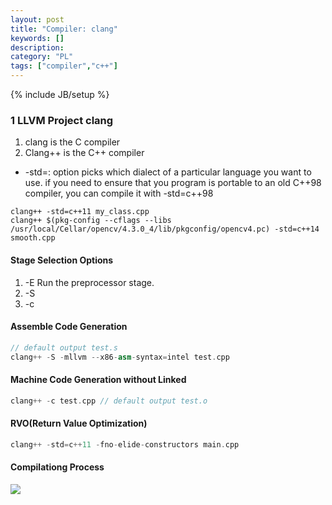 ```yaml
--- 
layout: post 
title: "Compiler: clang" 
keywords: [] 
description: 
category: "PL"
tags: ["compiler","c++"] 
--- 
```

{% include JB/setup %}


### 1 LLVM Project clang
1. clang is the C compiler
2. Clang++ is the C++ compiler
- -std=<dialect>: option picks which dialect of a particular language you want
  to use. if you need to ensure that you program is portable to an old C++98
  compiler, you can compile it with -std=c++98


```shell
clang++ -std=c++11 my_class.cpp
clang++ $(pkg-config --cflags --libs /usr/local/Cellar/opencv/4.3.0_4/lib/pkgconfig/opencv4.pc) -std=c++14 smooth.cpp
```
#### Stage Selection Options
1. -E     Run the preprocessor stage.
2. -S
3. -c


#### Assemble Code Generation

```cpp
// default output test.s
clang++ -S -mllvm --x86-asm-syntax=intel test.cpp
```
#### Machine Code Generation without Linked

```cpp
clang++ -c test.cpp // default output test.o
```

#### RVO(Return Value Optimization)

```cpp
clang++ -std=c++11 -fno-elide-constructors main.cpp
```





#### Compilationg Process
<img src="{{IMAGE_PATH}}/gcc-compilation-process.png">

